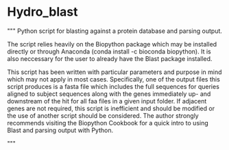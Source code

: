# Hydro_blast
"""
Python script for blasting against a protein database and parsing output. 

The script relies heavily on the Biopython package which may be installed directly or through Anaconda (conda install -c bioconda biopython). It is also neccessary for the user to already have the Blast package installed.

This script has been written with particular parameters and purpose in mind which may not apply in most cases. Specifically, one of the output files this script produces is a fasta file which includes the full sequences for queries aligned to subject sequences along with the genes immediately up- and downstream of the hit for all faa files in a given input folder. If adjacent genes are not required, this script is inefficient and should be modified or the use of another script should be considered. The author strongly recommends visiting the Biopython Cookbook for a quick intro to using Blast and parsing output with Python.

"""
